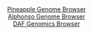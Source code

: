 <div id="Pineapple_Genome_Browser" align="center">
  <a href="https://igv.org/app/?sessionURL=blob:zZJbb5swGIb_i6VWm0QAQyAFqZrSQ9ZD2uYwmipVhRww4BRsajuQNMp_37dq0246qbnYNIkL88ng9338bFFDpWKCoxA5JvZMjJGBVCHaKanqkt6SiioUZqRU1ECSZlRSnlAUblFGlCbRZAhfFlrXKrQsputORXguTOWapCKvgpNWmYmorFNRlmQhJNFCKutEkkZYLG86LV2QujbhbNf0rJRoYpGyLgRXwqopz.MW_hf_GsU55aKicbUqNXsLEEMeyJiaGfnSn037SUKVuqaby_S4f33Zv3fPo_lX_3Qe3V3MIn92OGU5J3ol6fEsascPxehenI3YQ74cHTgnB86g0TeTYPltEx24Z4fn65pJqo5xDx.5QeC5XYDDeErX_1NveNie3Vm99gdTqHvZ6mCuB824OB_lLHf7QOEm.UP3nYFKkazAB5QUshdi23Bt3_Acv_NjiY8M2w6AkBQMhY9PBtKSJM.w_XGL9KYGa5CiL6s3gQwkZEolCjuBbfdwEDhet9e1gwDvjC1ayfLv4R1Ek6BnO33H8eOMlRqUTmPFa2USzs0mycz8dU.ezcnkdfm8SY_uxi4_WzKnGN6X7lVPr99n6UF_OPrtCqHoRxL9E_M.EsTUi31184MbPVyv9UWGG7Eg3Xk273pj_EKv8nfx.FB2PzSZkBXRsB8m8PrTtoZIRriGQcMUW7CS6c0MKIoWhdhxQVqUiFKAhUjmi0.2YRvYsz__ltPdPe2.Aw--">Pineapple Genome Browser</a>
</div>
<div id="Alphonso_Genome_Browser" align="center">
  <a href="https://igv.org/app/?sessionURL=blob:zZJba9swGIb_iyBlA8eW7NiuDGGkh6RtuhUacmhKMbIt21ptyZWUOE3If58aNnazQnOxMdCF9KHD.z16dmBNpWKCgwi4NvJthIAFVCnaCambin4jNVUgykmlqAUkzamkPKUg2oGcKE2m97fmZKl1oyLHYbrp1oQXwlaeTWqyFZy0yk5F7ZyLqiKJkEQLqZwzSdbCYcW629KENI1t3vZs38mIJg6pmlJwJZyG8iJuzX3xr1JcUC5qGterSrNDgNjkMRkzOydfBvPJIE2pUmP6ep31B.Prwcy7nC5Hwflyenc1nwbzkwkrONErSfsXZDychdgvcZPNzkYdd8jk7R3mi457FjZfO97FyeWmYZKqPgrRqYdxAD0Dh_GMbv6nvs1gR_ZOkbxLHsKcjXmQjaS6KpJ06i4W2O.90_feApVIV8YFkJYyjBC0PBhYvht036bo1IIQGzpSMBA9PllAS5I.m.2PO6BfG2MMUPRldZDHAkJmVIKoiyEMEcau3wt7EGO0t3ZgJau_h3Y4vcchdAeuG8Q5q7TROYsVb5RNOLfXaW4X2yNZDiZv7tygrZyxq7q99NW1MWjzHVbqxUxW4o9Ee4aCCXD4RNPuR3L9E_c.EsTWybHClUTSdLl5UNmi17rbunTr.0WeZeL2.V08x6HJhayJNvtNxSx_OrcmkhGuTWHNFEtYxfTr3FAULYiQ6xl1QSoqYVwEskg.QQtayIeffyvq7Z_2PwA-">Alphonso Genome Browser</a>
</div>


<div id="DAF_Genomics_Browser" align="center">
  <a href="https://igv.org/app/?sessionURL=blob:tZFra9swFIb_i6D95Jtkx4kNYTjrJSUjGQ1uIKWEU1mORWzJleSlSch_n_A6BhtlDDqQhMS5vK_Oc0LfmNJcCpQi4uGBhzFykK7kfglNW7M5NEyjtIRaMwcpVjLFBGUoPaEStIH8_outrIxpder7BZTulgnZcKo9HXrQulp2pmI21SUeNHCUAvbao7KxyQZ8qNtKCi19oJRp7QZ.y8R2swd7_Ixt.pZs03S14b3qxpqwxgqvBOuWi4K9_sXIf1C2i3_KVsusr5.xw10xzmZ32UN4na9v48_rfDFd5fHqcsm3Akyn2Hh_3KnZSzWZBPoweg6vLshkvig7sebkZncRXl1ev7ZcMT3GQzwKkyTGATo7qJa0sxAQrRROceQMycghUeS.XcNBbKegJEfp45ODjAK6s.mPJ2QOrUWFNHvpemoOkqpgCqVuEgRDnCRkEA2jIEnw2TmhTtUfzPImv0.GAckIib1naKx.yet.gFboz.BHgfyts93_CqpVk3p6SL4u5PG2C5c0zOYPHVhcRzOl74By0LsfK6VqwNjQj.cbFqitXsOE.cUlPD.dvwM-">DAF Genomics Browser</a>
</div>
